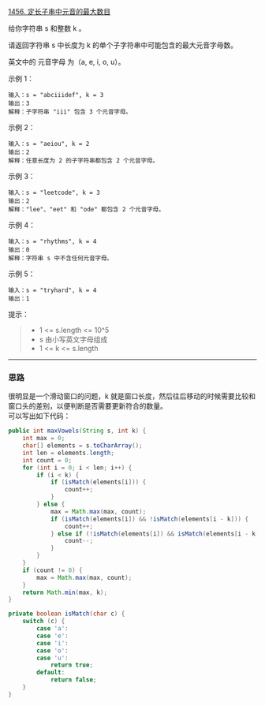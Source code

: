 [1456. 定长子串中元音的最大数目](https://leetcode.cn/problems/maximum-number-of-vowels-in-a-substring-of-given-length/description/)

给你字符串 s 和整数 k 。

请返回字符串 s 中长度为 k 的单个子字符串中可能包含的最大元音字母数。

英文中的 元音字母 为（a, e, i, o, u）。



示例 1：
```
输入：s = "abciiidef", k = 3
输出：3
解释：子字符串 "iii" 包含 3 个元音字母。
```
示例 2：
```
输入：s = "aeiou", k = 2
输出：2
解释：任意长度为 2 的子字符串都包含 2 个元音字母。
```
示例 3：
```
输入：s = "leetcode", k = 3
输出：2
解释："lee"、"eet" 和 "ode" 都包含 2 个元音字母。
```
示例 4：
```
输入：s = "rhythms", k = 4
输出：0
解释：字符串 s 中不含任何元音字母。
```
示例 5：
```
输入：s = "tryhard", k = 4
输出：1
```

提示：

>- 1 <= s.length <= 10^5
>- s 由小写英文字母组成
>- 1 <= k <= s.length

<hr/>

### 思路

很明显是一个滑动窗口的问题，k 就是窗口长度，然后往后移动的时候需要比较和窗口头的差别，以便判断是否需要更新符合的数量。  
可以写出如下代码：
```java
public int maxVowels(String s, int k) {
    int max = 0;
    char[] elements = s.toCharArray();
    int len = elements.length;
    int count = 0;
    for (int i = 0; i < len; i++) {
        if (i < k) {
            if (isMatch(elements[i])) {
                count++;
            }
        } else {
            max = Math.max(max, count);
            if (isMatch(elements[i]) && !isMatch(elements[i - k])) {
                count++;
            } else if (!isMatch(elements[i]) && isMatch(elements[i - k])) {
                count--;
            }
        }
    }
    if (count != 0) {
        max = Math.max(max, count);
    }
    return Math.min(max, k);
}

private boolean isMatch(char c) {
    switch (c) {
        case 'a':
        case 'e':
        case 'i':
        case 'o':
        case 'u':
            return true;
        default:
            return false;
    }
}
```